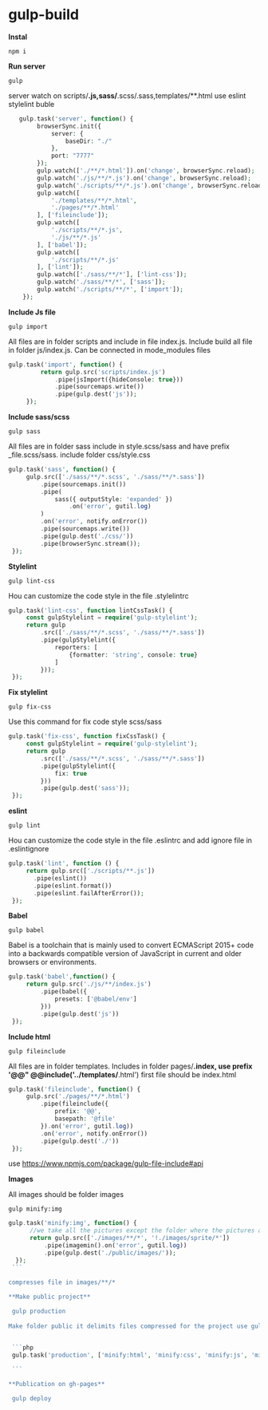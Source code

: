 # gulp-build

**Instal**

    npm i
 
**Run server**

    gulp
    
   server watch on scripts/**.js,sass/**.scss/.sass,templates/**.html use eslint stylelint buble
   
```php
   gulp.task('server', function() {
        browserSync.init({
            server: {
                baseDir: "./"
            },
            port: "7777"
        });
        gulp.watch(['./**/*.html']).on('change', browserSync.reload);
        gulp.watch('./js/**/*.js').on('change', browserSync.reload);
        gulp.watch('./scripts/**/*.js').on('change', browserSync.reload);
        gulp.watch([
            './templates/**/*.html',
            './pages/**/*.html'
        ], ['fileinclude']);
        gulp.watch([
            './scripts/**/*.js',
            './js/**/*.js'
        ], ['babel']);
        gulp.watch([
            './scripts/**/*.js'
        ], ['lint']);
        gulp.watch(['./sass/**/*'], ['lint-css']);
        gulp.watch('./sass/**/*', ['sass']);
        gulp.watch('./scripts/**/*', ['import']);
    });
 ```
    
**Include Js file**

    gulp import
    
   All files are in folder scripts and include in file index.js. Include build all file in folder js/index.js. Сan be connected in mode_modules files
   
```php
gulp.task('import', function() {
         return gulp.src('scripts/index.js')
             .pipe(jsImport({hideConsole: true}))
             .pipe(sourcemaps.write())
             .pipe(gulp.dest('js'));
     });
  ```
    
    
**Include sass/scss**

    gulp sass
  
   All files are in folder sass include in style.scss/sass and have prefix _file.scss/sass. include folder css/style.css
   
   ```php
   gulp.task('sass', function() {
        gulp.src(['./sass/**/*.scss', './sass/**/*.sass'])
            .pipe(sourcemaps.init())
            .pipe(
                sass({ outputStyle: 'expanded' })
                    .on('error', gutil.log)
            )
            .on('error', notify.onError())
            .pipe(sourcemaps.write())
            .pipe(gulp.dest('./css/'))
            .pipe(browserSync.stream());
    });
 ```
    
**Stylelint**
    
    gulp lint-css
    
   Нou can customize the code style in the file .stylelintrc
   
   ```php
   gulp.task('lint-css', function lintCssTask() {
        const gulpStylelint = require('gulp-stylelint');
        return gulp
            .src(['./sass/**/*.scss', './sass/**/*.sass'])
            .pipe(gulpStylelint({
                reporters: [
                    {formatter: 'string', console: true}
                ]
            }));
    });
```

**Fix stylelint**

    gulp fix-css
    
   Use this command for fix code style scss/sass
   
   ```php
   gulp.task('fix-css', function fixCssTask() {
        const gulpStylelint = require('gulp-stylelint');
        return gulp
            .src(['./sass/**/*.scss', './sass/**/*.sass'])
            .pipe(gulpStylelint({
                fix: true
            }))
            .pipe(gulp.dest('sass'));
    });
 ```
    
**eslint**

    gulp lint
    
   Нou can customize the code style in the file .eslintrc and add ignore file in .eslintignore
   
   ```php
   gulp.task('lint', function () {
        return gulp.src(['./scripts/**.js'])
          .pipe(eslint())
          .pipe(eslint.format())
          .pipe(eslint.failAfterError());
    });
 ```
    
**Babel**

    gulp babel
    
   Babel is a toolchain that is mainly used to convert ECMAScript 2015+ code into a backwards compatible version of JavaScript in current and older browsers or environments.
   
   ```php
   gulp.task('babel',function() {
        return gulp.src('./js/**/index.js')
            .pipe(babel({
                presets: ['@babel/env']
            }))
            .pipe(gulp.dest('js'))
    });
```
    
    
**Include html**

    gulp fileinclude
    
   All files are in folder templates. Includes in folder pages/**.index, use prefix '@@" @@include('../templates/**.html') first file should be index.html
   
   ```php
   gulp.task('fileinclude', function() {
        gulp.src('./pages/**/*.html')
            .pipe(fileinclude({
                prefix: '@@',
                basepath: '@file'
            }).on('error', gutil.log))
            .on('error', notify.onError())
            .pipe(gulp.dest('./'))
    });
  ```
    
   use https://www.npmjs.com/package/gulp-file-include#api

**Images**

   All images should be folder images
    
    gulp minify:img
    
   ```php
   gulp.task('minify:img', function() {
         //we take all the pictures except the folder where the pictures are for the sprite
         return gulp.src(['./images/**/*', '!./images/sprite/*'])
             .pipe(imagemin().on('error', gutil.log))
             .pipe(gulp.dest('./public/images/'));
     });
    ```
    
   compresses file in images/**/*
   
**Make public project**

    gulp production
    
   Make folder public it delimits files compressed for the project use gulp minify:html, minify:css, minify:js, minify:img
   

    ```php
    gulp.task('production', ['minify:html', 'minify:css', 'minify:js', 'minify:img']);
   
    ```
    
**Publication on gh-pages**

    gulp deploy
